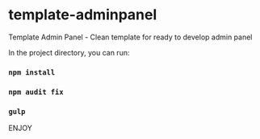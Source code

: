 # template-adminpanel
 Template Admin Panel - Clean template for ready to develop admin panel

In the project directory, you can run:

### `npm install`

### `npm audit fix`

### `gulp`

ENJOY

